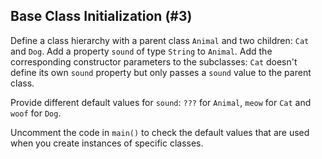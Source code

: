## Base Class Initialization (#3)

Define a class hierarchy with a parent class `Animal` and two children: `Cat`
and `Dog`. Add a property `sound` of type `String` to `Animal`. Add the
corresponding constructor parameters to the subclasses: `Cat` doesn't define
its own `sound` property but only passes a `sound` value to the parent class.

Provide different default values for `sound`: `???` for `Animal`,  `meow` for
`Cat` and `woof` for `Dog`.

Uncomment the code in `main()` to check the default values that are used when
you create instances of specific classes.